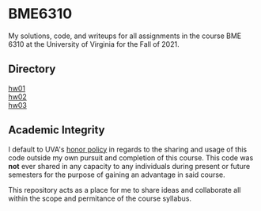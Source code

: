 # BME6310
My solutions, code, and writeups for all assignments in the course BME 6310 at the University of Virginia for the Fall of 2021.

## Directory

[hw01](/hw01)  
[hw02](/hw02)  
[hw03](/hw03)  

## Academic Integrity
I default to UVA's [honor policy](https://honor.virginia.edu/overview) in regards to the sharing and usage of this code outside my own pursuit and completion of this course. This code was **not** ever shared in any capacity to any individuals during present or future semesters for the purpose of gaining an advantage in said course.

This repository acts as a place for me to share ideas and collaborate all within the scope and permitance of the course syllabus.
